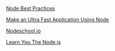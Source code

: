 [Node Best Practices](https://www.codementor.io/mattgoldspink/nodejs-best-practices-du1086jja)

[Make an Ultra Fast Application Using Node](https://openclassrooms.com/courses/ultra-fast-applications-using-node-js/practical-exercises-the-to-do-list)

[Nodeschool.io](https://nodeschool.io/)

[Learn You The Node.js](https://github.com/workshopper/learnyounode)